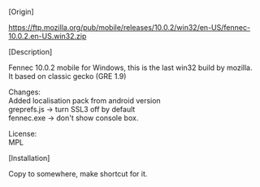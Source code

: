 [Origin]

https://ftp.mozilla.org/pub/mobile/releases/10.0.2/win32/en-US/fennec-10.0.2.en-US.win32.zip


[Description]

Fennec 10.0.2 mobile for Windows, this is the last win32 build by mozilla.  
It based on classic gecko (GRE 1.9)  

Changes:  
Added localisation pack from android version  
greprefs.js -> turn SSL3 off by default  
fennec.exe -> don't show console box.  

License:  
MPL  


[Installation]

Copy to somewhere, make shortcut for it.  
 
